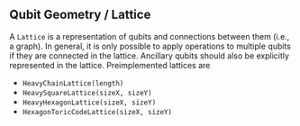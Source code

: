 ## Qubit Geometry / Lattice
A `Lattice` is a representation of qubits and connections between them (i.e., a graph). In general, it is only possible to apply operations to multiple qubits if they are connected in the lattice. Ancillary qubits should also be explicitly represented in the lattice. Preimplemented lattices are

- `HeavyChainLattice(length)`
- `HeavySquareLattice(sizeX, sizeY)`
- `HeavyHexagonLattice(sizeX, sizeY)`
- `HexagonToricCodeLattice(sizeX, sizeY)`